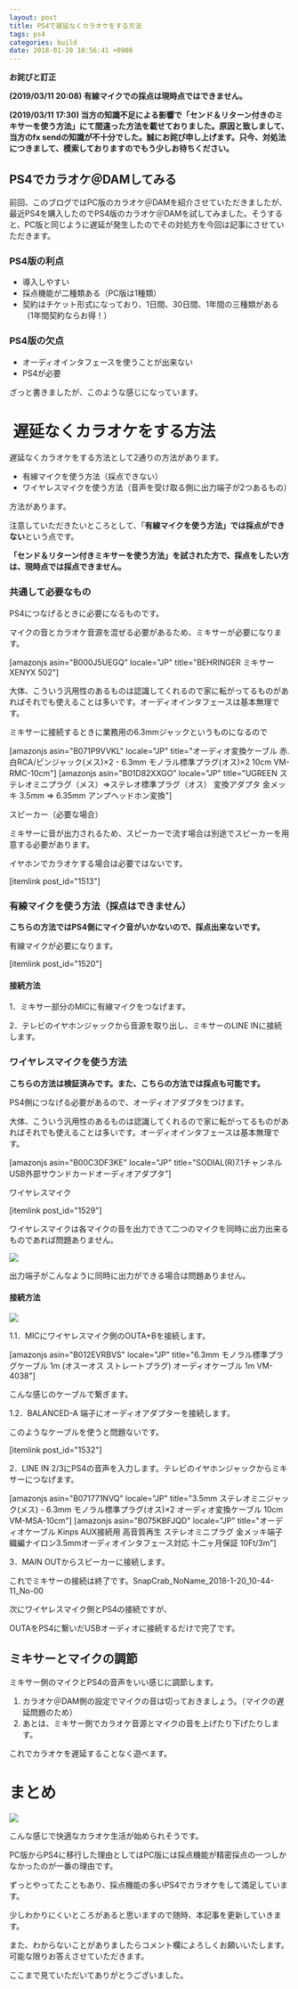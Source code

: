 ```yaml
---
layout: post
title: PS4で遅延なくカラオケをする方法
tags: ps4
categories: build
date: 2018-01-20 10:56:41 +0900
---
```


**お詫びと訂正**

**(2019/03/11 20:08)** **有線マイクでの採点は現時点ではできません。**

**(2019/03/11 17:30) 当方の知識不足による影響で「センド＆リターン付きのミキサーを使う方法」にて間違った方法を載せておりました。原因と致しまして、当方のfx sendの知識が不十分でした。誠にお詫び申し上げます。只今、対処法につきまして、模索しておりますのでもう少しお待ちください。**

PS4でカラオケ＠DAMしてみる
----------------

前回、このブログではPC版のカラオケ＠DAMを紹介させていただきましたが、最近PS4を購入したのでPS4版のカラオケ＠DAMを試してみました。そうすると、PC版と同じように遅延が発生したのでその対処方を今回は記事にさせていただきます。

### PS4版の利点

*   導入しやすい
*   採点機能が二種類ある（PC版は1種類）
*   契約はチケット形式になっており、1日間、30日間、1年間の三種類がある（1年間契約ならお得！）

### PS4版の欠点

*   オーディオインタフェースを使うことが出来ない
*   PS4が必要

ざっと書きましたが、このような感じになっています。

 遅延なくカラオケをする方法
==============

遅延なくカラオケをする方法として2通りの方法があります。

*   有線マイクを使う方法（採点できない）
*   ワイヤレスマイクを使う方法（音声を受け取る側に出力端子が2つあるもの）

方法があります。

注意していただきたいところとして、「**有線マイクを使う方法」では採点ができない**という点です。

**「センド＆リターン付きミキサーを使う方法」を試された方で、採点をしたい方は、現時点では採点できません。**

### 共通して必要なもの

PS4につなげるときに必要になるものです。

マイクの音とカラオケ音源を混ぜる必要があるため、ミキサーが必要になります。

\[amazonjs asin="B000J5UEGQ" locale="JP" title="BEHRINGER ミキサー XENYX 502"\]

大体、こういう汎用性のあるものは認識してくれるので家に転がってるものがあればそれでも使えることは多いです。オーディオインタフェースは基本無理です。

ミキサーに接続するときに業務用の6.3mmジャックというものになるので

\[amazonjs asin="B071P9VVKL" locale="JP" title="オーディオ変換ケーブル 赤.白RCA/ピンジャック(メス)×2 - 6.3mm モノラル標準プラグ(オス)×2 10cm VM-RMC-10cm"\] \[amazonjs asin="B01D82XXGO" locale="JP" title="UGREEN ステレオミニプラグ（メス）⇒ステレオ標準プラグ（オス） 変換アダプタ 金メッキ 3.5mm ⇒ 6.35mm アンプヘッドホン変換"\]

スピーカー（必要な場合）

ミキサーに音が出力されるため、スピーカーで流す場合は別途でスピーカーを用意する必要があります。

イヤホンでカラオケする場合は必要ではないです。

\[itemlink post_id="1513"\]

### 有線マイクを使う方法（採点はできません）

**こちらの方法ではPS4側にマイク音がいかないので、採点出来ないです。**

有線マイクが必要になります。

\[itemlink post_id="1520"\]

#### 接続方法

1．ミキサー部分のMICに有線マイクをつなげます。

2．テレビのイヤホンジャックから音源を取り出し、ミキサーのLINE INに接続します。

### ワイヤレスマイクを使う方法

**こちらの方法は検証済みです。また、こちらの方法では採点も可能です。**

PS4側につなげる必要があるので、オーディオアダプタをつけます。

大体、こういう汎用性のあるものは認識してくれるので家に転がってるものがあればそれでも使えることは多いです。オーディオインタフェースは基本無理です。

\[amazonjs asin="B00C3DF3KE" locale="JP" title="SODIAL(R)7.1チャンネルUSB外部サウンドカードオーディオアダプタ"\]

ワイヤレスマイク

\[itemlink post_id="1529"\]

ワイヤレスマイクは各マイクの音を出力できて二つのマイクを同時に出力出来るものであれば問題ありません。

![](../../../../images/myself/karaoke/ps4/mic.png)

出力端子がこんなように同時に出力ができる場合は問題ありません。

#### 接続方法

![](../../../../images/myself/karaoke/ps4/eq.png)

1.1．MICにワイヤレスマイク側のOUTA+Bを接続します。

\[amazonjs asin="B012EVRBVS" locale="JP" title="6.3mm モノラル標準プラグケーブル 1m (オスーオス ストレートプラグ) オーディオケーブル 1m VM-4038"\]

こんな感じのケーブルで繋ぎます。

1.2．BALANCED-A 端子にオーディオアダプターを接続します。

このようなケーブルを使うと問題ないです。

\[itemlink post_id="1532"\]

2．LINE IN 2/3にPS4の音声を入力します。テレビのイヤホンジャックからミキサーにつなげます。

\[amazonjs asin="B071771NVQ" locale="JP" title="3.5mm ステレオミニジャック(メス) - 6.3mm モノラル標準プラグ(オス)×2 オーディオ変換ケーブル 10cm VM-MSA-10cm"\] \[amazonjs asin="B075KBFJQD" locale="JP" title="オーディオケーブル Kinps AUX接続用 高音質再生 ステレオミニプラグ 金メッキ端子 織編ナイロン3.5mmオーディオインタフェース対応 十二ヶ月保証 10Ft/3m"\]

3．MAIN OUTからスピーカーに接続します。

これでミキサーの接続は終了です。SnapCrab_NoName_2018-1-20_10-44-11_No-00

次にワイヤレスマイク側とPS4の接続ですが、

OUTAをPS4に繋いだUSBオーディオに接続するだけで完了です。

ミキサーとマイクの調節
-----------

ミキサー側のマイクとPS4の音声をいい感じに調節します。

1.  カラオケ＠DAM側の設定でマイクの音は切っておきましょう。（マイクの遅延問題のため）
2.  あとは、ミキサー側でカラオケ音源とマイクの音を上げたり下げたりします。

これでカラオケを遅延することなく遊べます。

まとめ
===

![](../../../../images/myself/karaoke/ps4/play.jpg)

こんな感じで快適なカラオケ生活が始められそうです。

PC版からPS4に移行した理由としてはPC版には採点機能が精密採点の一つしかなかったのが一番の理由です。

ずっとやってたこともあり、採点機能の多いPS4でカラオケをして満足しています。

少しわかりにくいところがあると思いますので随時、本記事を更新していきます。

また、わからないことがありましたらコメント欄によろしくお願いいたします。可能な限りお答えさせていただきます。

ここまで見ていただいてありがとうございました。